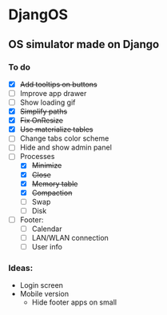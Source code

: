 # DjangOS

## OS simulator made on Django

### To do

- [x] ~~Add tooltips on buttons~~
- [ ] Improve app drawer
- [ ] Show loading gif
- [x] ~~Simplify paths~~
- [x] ~~Fix OnResize~~
- [x] ~~Use materialize tables~~
- [ ] Change tabs color scheme
- [ ] Hide and show admin panel
- [ ] Processes 
  - [x] ~~Minimize~~
  - [x] ~~Close~~
  - [x] ~~Memory table~~
  - [x] ~~Compaction~~
  - [ ] Swap
  - [ ] Disk
- [ ] Footer:
  - [ ] Calendar
  - [ ] LAN/WLAN connection
  - [ ] User info

### Ideas:
  * Login screen
  * Mobile version
    * Hide footer apps on small
